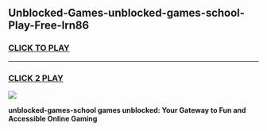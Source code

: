 
## Unblocked-Games-unblocked-games-school-Play-Free-lrn86
<h3>
<a href="https://premium76.site?title=unblocked-games-school&ref=18A1">CLICK TO PLAY</a></h3>
<hr>

<h3>
<a href="https://premium76.site?title=unblocked-games-school&ref=18A1">CLICK 2 PLAY</a>
  
</h3>

<a href="https://premium76.site?title=unblocked-games-school&ref=18A1"><img src="https://clearcache.store/games.png"></a>


**unblocked-games-school games unblocked: Your Gateway to Fun and Accessible Online Gaming**
